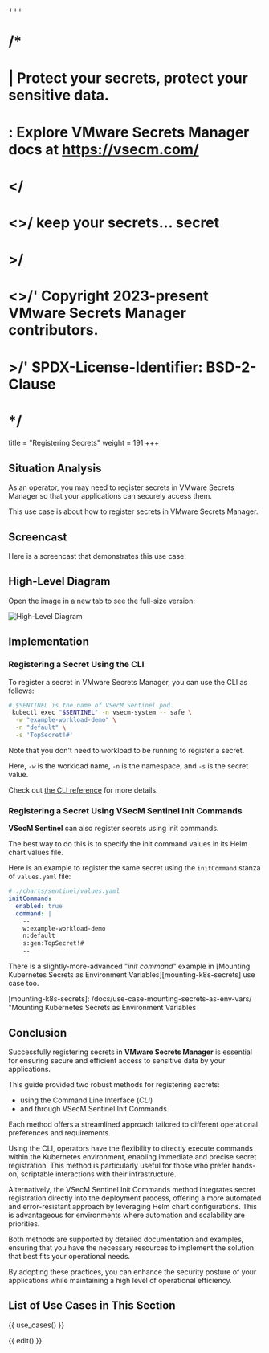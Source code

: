 +++
# /*
# |    Protect your secrets, protect your sensitive data.
# :    Explore VMware Secrets Manager docs at https://vsecm.com/
# </
# <>/  keep your secrets... secret
# >/
# <>/' Copyright 2023-present VMware Secrets Manager contributors.
# >/'  SPDX-License-Identifier: BSD-2-Clause
# */

title = "Registering Secrets"
weight = 191
+++

## Situation Analysis

As an operator, you may need to register secrets in VMware Secrets Manager
so that your applications can securely access them.

This use case is about how to register secrets in VMware Secrets Manager.

## Screencast

Here is a screencast that demonstrates this use case:

<script 
  src="https://asciinema.org/a/670510.js" 
  id="asciicast-670510" 
  async="true"></script>

## High-Level Diagram

Open the image in a new tab to see the full-size version:

![High-Level Diagram](/assets/register-secret.png "High-Level Diagram")

## Implementation

### Registering a Secret Using the CLI

To register a secret in VMware Secrets Manager, you can use the CLI as follows:

```bash 
# $SENTINEL is the name of VSecM Sentinel pod.
 kubectl exec "$SENTINEL" -n vsecm-system -- safe \
  -w "example-workload-demo" \
  -n "default" \
  -s 'TopSecret!#'
```

Note that you don't need to workload to be running to register a secret.

Here, `-w` is the workload name, `-n` is the namespace, and `-s` is the secret 
value.

Check out [the CLI reference](@/documentation/usage/cli.md) for more details.

### Registering a Secret Using VSecM Sentinel Init Commands

**VSecM Sentinel** can also register secrets using init commands.

The best way to do this is to specify the init command values in its
Helm chart values file.

Here is an example to register the same secret using the `initCommand` stanza
of `values.yaml` file:

```yaml
# ./charts/sentinel/values.yaml
initCommand:
  enabled: true
  command: |
    --
    w:example-workload-demo
    n:default
    s:gen:TopSecret!#
    --

```

There is a slightly-more-advanced "*init command*" example in 
[Mounting Kubernetes Secrets as Environment Variables][mounting-k8s-secrets] 
use case too.

[mounting-k8s-secrets]: /docs/use-case-mounting-secrets-as-env-vars/ "Mounting Kubernetes Secrets as Environment Variables

## Conclusion

Successfully registering secrets in **VMware Secrets Manager** is essential for 
ensuring secure and efficient access to sensitive data by your applications. 

This guide provided two robust methods for registering secrets: 

* using the Command Line Interface (*CLI*) 
* and through VSecM Sentinel Init Commands. 

Each method offers a streamlined approach tailored to different operational 
preferences and requirements.

Using the CLI, operators have the flexibility to directly execute commands 
within the Kubernetes environment, enabling immediate and precise secret 
registration. This method is particularly useful for those who prefer hands-on, 
scriptable interactions with their infrastructure.

Alternatively, the VSecM Sentinel Init Commands method integrates secret 
registration directly into the deployment process, offering a more automated 
and error-resistant approach by leveraging Helm chart configurations. 
This is advantageous for environments where automation and scalability are 
priorities.

Both methods are supported by detailed documentation and examples, ensuring that 
you have the necessary resources to implement the solution that best fits your 
operational needs. 

By adopting these practices, you can enhance the security posture of your 
applications while maintaining a high level of operational efficiency.

## List of Use Cases in This Section

{{ use_cases() }}

{{ edit() }}

